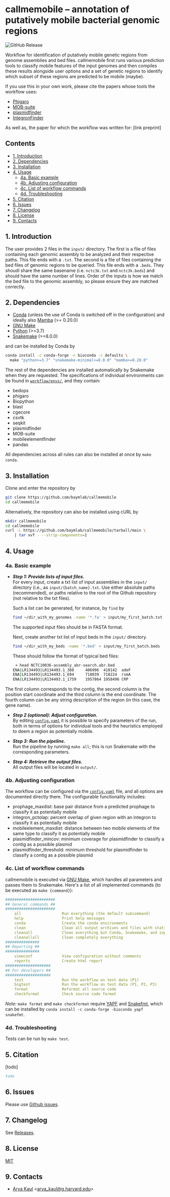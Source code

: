 # callmemobile – annotation of putatively mobile bacterial genomic regions
![GitHub Release](https://img.shields.io/github/v/release/baymlab/callmemobile)


Workflow for identification of putatively mobile genetic regions from genome
assemblies and bed files.
callmemobile first runs various prediction tools to classify mobile features
of the input genomes and then compiles these results alongside user options 
and a set of genetic regions to identify which subset of these regions are 
predicted to be mobile (maybe).

If you use this in your own work, please cite the papers whose tools the workflow uses:
* [Phigaro](https://doi.org/10.1093/bioinformatics/btaa250)
* [MOB-suite](https://doi:10.1099/mgen.0.000206)
* [plasmidfinder](https://doi:10.1128/AAC.02412-14)
* [IntegronFinder](https://doi:10.3390/microorganisms10040700)

As well as, the paper for which the workflow was written for: [link preprint] 


<h2>Contents</h2>

<!-- vim-markdown-toc GFM -->

* [1. Introduction](#1-introduction)
* [2. Dependencies](#2-dependencies)
* [3. Installation](#3-installation)
* [4. Usage](#4-usage)
    * [4a. Basic example](#4a-basic-example)
    * [4b. Adjusting configuration](#4b-adjusting-configuration)
    * [4c. List of workflow commands](#4c-list-of-workflow-commands)
    * [4d. Troubleshooting](#4d-troubleshooting)
* [5. Citation](#5-citation)
* [6. Issues](#6-issues)
* [7. Changelog](#7-changelog)
* [8. License](#8-license)
* [9. Contacts](#9-contacts)

<!-- vim-markdown-toc -->


## 1. Introduction

The user provides 2 files in the `input/` directory. The first is a file of 
files containing each genomic assembly to be analyzed and their respective
paths. This file ends with a `.txt`. The second is a file of files containing
the bed files of genomic regions to be queried. This file ends with a `.beds`. 
They shoudl share the same basename (i.e. `nctc3k.txt` and `nctc3k.beds`) and
should have the same number of lines. Order of the inputs is how we match the 
bed file to the genomic assembly, so please ensure they are matched correctly.


## 2. Dependencies

* [Conda](https://docs.conda.io/en/latest/miniconda.html) (unless the use of Conda is switched off in the configuration) and ideally also [Mamba](https://mamba.readthedocs.io/) (>= 0.20.0)
* [GNU Make](https://www.gnu.org/software/make/)
* [Python](https://www.python.org/) (>=3.7)
* [Snakemake](https://snakemake.github.io) (>=8.0.0)

and can be installed by Conda by
```bash
conda install -c conda-forge -c bioconda -c defaults \
  make "python>=3.7" "snakemake-minimal>=8.0.0" "mamba>=0.20.0"
```


The rest of the dependencies are installed automatically by Snakemake
when they are requested. The specifications of individual environments
can be found in [`workflow/envs/`](workflow/envs/),
and they contain:
- bedops
- phigaro
- Biopython 
- blast
- cgecore
- csvtk
- seqkit
- plasmidfinder
- MOB-suite
- mobileelementfinder
- pandas

All dependencies across all rules can also be
installed at once by `make conda`.


## 3. Installation

Clone and enter the repository by

```bash
git clone https://github.com/baymlab/callmemobile
cd callmemobile
```

Alternatively, the repository can also be installed using cURL by
```bash
mkdir callmemobile
cd callmemobile
curl -L https://github.com/baymlab/callmemobile/tarball/main \
    | tar xvf - --strip-components=1
```


## 4. Usage

### 4a. Basic example

* ***Step 1: Provide lists of input files.*** \
  For every input, create a txt list of input assemblies in the `input/`
  directory (i.e., as `input/{batch_name}.txt`. Use either absolute paths (recommended),
  or paths relative to the root of the Github repository (not relative to the txt files).

  Such a list can be generated, for instance, by `find` by
  ```bash
  find ~/dir_with_my_genomes -name '*.fa' > input/my_first_batch.txt
  ```
  The supported input files should be in FASTA format.

  Next, create another txt list of input beds in the `input/` directory.
  ```bash
  find ~/dir_with_my_beds -name '*.bed' > input/my_first_batch.beds
  ```

  These should follow the format of typical bed files:
  ```bash
   ➜ head NCTC10036-assembly_abr-search.abr.bed
  ENA|LR134493|LR134493.1_388     406996  410142  adeF
  ENA|LR134493|LR134493.1_694     718039  718224  rsmA
  ENA|LR134493|LR134493.1_1759    1957864 1958496 CRP
  ```
  
The first column corresponds to the contig, the second column is the position
start coordinate and the third column is the end coordinate. The fourth column 
can be any string description of the region (in this case, the gene name).

* ***Step 2 (optional): Adjust configuration.*** \
  By editing [`config.yaml`](config.yaml) it is possible to specify
  parameters of the run, both in terms of options for
  individual tools and the heuristics employed to deem
  a region as potentially mobile.

* ***Step 3: Run the pipeline.*** \
  Run the pipeline by running `make all`; this is run
  Snakemake with the corresponding parameters.

* ***Step 4: Retrieve the output files.*** \
  All output files will be located in `output/`.


### 4b. Adjusting configuration

The workflow can be configured via the [`config.yaml`](./config.yaml) file, and
all options are documented directly there. The configurable functionality includes:

- prophage_maxdist: base pair distance from a predicted prophage to classify it as potentially mobile
- integron_pctolap: percent overlap of given region with an integron to classify it as potentially mobile
- mobileelement_maxdist:    distance between two mobile elements of the same type to classify it as potentially mobile
- plasmidfinder_mincov:     minimum coverage for plasmidfinder to classify a contig as a possible plasmid
- plasmidfinder_threshold:  minimum threshold for plasmidfinder to classify a contig as a possible plasmid

### 4c. List of workflow commands

callmemobile is executed via [GNU Make](https://www.gnu.org/software/make/), which handles all parameters and passes them to Snakemake.
Here's a list of all implemented commands (to be executed as `make {command}`):


```yaml
######################
## General commands ##
######################
    all                  Run everything (the default subcommand)
    help                 Print help messages
    conda                Create the conda environments
    clean                Clean all output archives and files with statistics
    cleanall             Clean everything but Conda, Snakemake, and input files
    cleanallall          Clean completely everything
###############
## Reporting ##
###############
    viewconf             View configuration without comments
    reports              Create html report
####################
## For developers ##
####################
    test                 Run the workflow on test data (P1)
    bigtest              Run the workflow on test data (P1, P2, P3)
    format               Reformat all source code
    checkformat          Check source code format
```

*Note:* `make format` and `make checkformat` require
[YAPF](https://github.com/google/yapf) and
[Snakefmt](https://github.com/snakemake/snakefmt), which can be installed by
`conda install -c conda-forge -bioconda yapf snakefmt`.


### 4d. Troubleshooting

Tests can be run by `make test`. 


## 5. Citation

[todo]

```bibtex
todo
```


## 6. Issues

Please use [Github issues](https://github.com/karel-brinda/miniphy/issues).



## 7. Changelog

See [Releases](https://github.com/karel-brinda/miniphy/releases).



## 8. License

[MIT](https://github.com/karel-brinda/miniphy/blob/master/LICENSE)



## 9. Contacts

* [Arya Kaul](https://arya.casa) \<arya_kaul@g.harvard.edu\>

